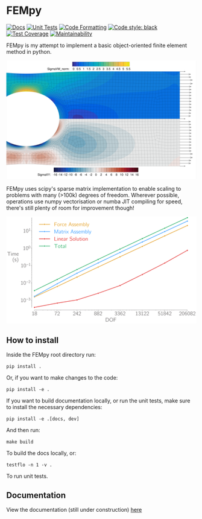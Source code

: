 # FEMpy

[![Docs](https://github.com/A-CGray/FEMpy/actions/workflows/docs.yml/badge.svg)](https://A-CGray.github.io/FEMpy/)
[![Unit Tests](https://github.com/A-CGray/FEMpy/actions/workflows/Tests.yml/badge.svg)](https://A-CGray.github.io/FEMpy/)
[![Code Formatting](https://github.com/A-CGray/FEMpy/actions/workflows/Formatting.yml/badge.svg)](https://A-CGray.github.io/FEMpy/)
[![Code style: black](https://img.shields.io/badge/code%20style-black-000000.svg)](https://github.com/psf/black)
[![Test Coverage](https://api.codeclimate.com/v1/badges/ba60cf87e121a05dfe5d/test_coverage)](https://codeclimate.com/github/A-CGray/FEMpy/test_coverage)
[![Maintainability](https://api.codeclimate.com/v1/badges/ba60cf87e121a05dfe5d/maintainability)](https://codeclimate.com/github/A-CGray/FEMpy/maintainability)

FEMpy is my attempt to implement a basic object-oriented finite element method in python.

![Pretty Colours](docs/docs/Images/PrettyColours.png)

FEMpy uses scipy's sparse matrix implementation to enable scaling to problems with many (>100k) degrees of freedom.
Wherever possible, operations use numpy vectorisation or numba JIT compiling for speed, there's still plenty of room for improvement though!

![FEMpy can easily handle problems with 100,000 degrees of freedom](docs/docs/Images/QuadElScaling.png)

## How to install
Inside the FEMpy root directory run:
```shell
pip install .
```
Or, if you want to make changes to the code:
```shell
pip install -e .
```
If you want to build documentation locally, or run the unit tests, make sure to install the necessary dependencies:
```shell
pip install -e .[docs, dev]
```
And then run:
```shell
make build
```

To build the docs locally, or:
```shell
testflo -n 1 -v .
```

To run unit tests.

## Documentation
View the documentation (still under construction) [here](https://A-CGray.github.io/FEMpy/)
